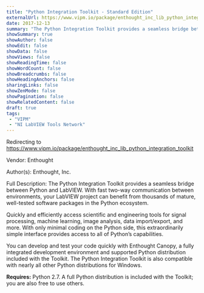 ```yaml
---
title: "Python Integration Toolkit - Standard Edition"
externalUrl: https://www.vipm.io/package/enthought_inc_lib_python_integration_toolkit
date: 2017-12-13
summary: "The Python Integration Toolkit provides a seamless bridge between Python and LabVIEW."
showSummary: true
showAuthor: false
showEdit: false
showData: false
showViews: false
showReadingTime: false
showWordCount: false
showBreadcrumbs: false
showHeadingAnchors: false
sharingLinks: false
showZenMode: false
showPagination: false
showRelatedContent: false
draft: true
tags:
 - "VIPM"
 - "NI LabVIEW Tools Network"
---
```


Redirecting to https://www.vipm.io/package/enthought_inc_lib_python_integration_toolkit

Vendor: Enthought

Author(s): Enthought, Inc.
 
Full Description:
The Python Integration Toolkit provides a seamless bridge between Python and LabVIEW.  With fast two-way communication between environments, your LabVIEW project can benefit from thousands of mature, well-tested software packages in the Python ecosystem.  

Quickly and efficiently access scientific and engineering tools for signal processing, machine learning, image analysis, data import/export, and more. With only minimal coding on the Python side, this extraordinarily simple interface provides access to all of Python’s capabilities.

You can develop and test your code quickly with Enthought Canopy, a fully integrated development environment and supported Python distribution included with the Toolkit. The Python Integration Toolkit is also compatible with nearly all other Python distributions for Windows.

**Requires:** Python 2.7. A full Python distribution is included with the Toolkit; you are also free to use others.
